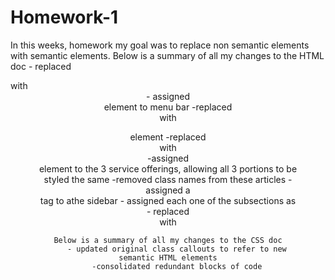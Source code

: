 # Homework-1

In this weeks, homework my goal was to replace non semantic elements with semantic elements.
    Below is a summary of all my changes to the HTML doc
        - replaced <div class="header"> with <header> 
        - assigned <nav> element to menu bar
        -replaced <div class="hero"> with <figure> element
        -replaced <div class="content"> with <main>
        -assigned <article> element to the 3 service offerings, allowing all 3         portions to be styled the same 
        -removed class names from these articles
        - assigned a <section> tag to athe sidebar
        - assigned each one of the subsections as <aside>
        - replaced <div class="footer"> with <footer>

    Below is a summary of all my changes to the CSS doc
        - updated original class callouts to refer to new semantic HTML elements
        -consolidated redundant blocks of code


